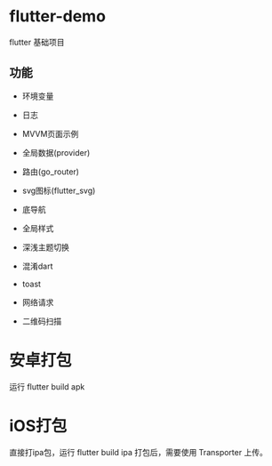# flutter-demo
flutter 基础项目

## 功能
* 环境变量
* 日志
* MVVM页面示例
* 全局数据(provider)
* 路由(go_router)
* svg图标(flutter_svg)
* 底导航

* 全局样式
* 深浅主题切换
* 混淆dart
* toast
* 网络请求
* 二维码扫描

# 安卓打包
运行 flutter build apk

# iOS打包
直接打ipa包，运行 flutter build ipa
打包后，需要使用 Transporter 上传。